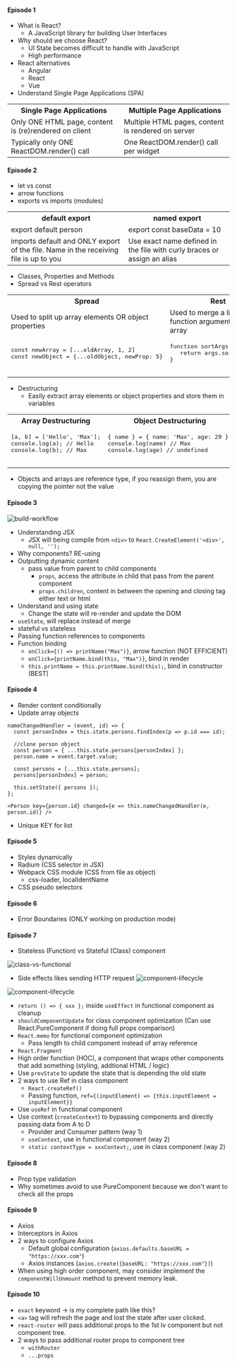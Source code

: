 #### Episode 1 ####
* What is React?
  * A JavaScript library for building User Interfaces
* Why should we choose React?
  * UI State becomes difficult to handle with JavaScript
  * High performance
* React alternatives
  * Angular
  * React
  * Vue
* Understand Single Page Applications (SPA)

<table>
  <tr>
    <th>Single Page Applications</th>
    <th>Multiple Page Applications</th>
  </tr>
  <tr>
    <td>Only ONE HTML page, content is (re)rendered on client</td>
    <td>Multiple HTML pages, content is rendered on server</td>
  </tr>
  <tr>
    <td>Typically only ONE ReactDOM.render() call</td>
    <td>One ReactDOM.render() call per widget</td>
  </tr>
</table>

#### Episode 2 ####
* let vs const
* arrow functions
* exports vs imports (modules)

<table>
  <tr>
    <th>default export</th>
    <th>named export</th>
  </tr>
  <tr>
    <td>export default person</td>
    <td>export const baseData = 10</td>
  </tr>
  <tr>
    <td>imports default and ONLY export of the file. Name in the receiving file is up to you</td>
    <td>Use exact name defined in the file with curly braces or assign an alias</td>
  </tr>
</table>

* Classes, Properties and Methods
* Spread vs Rest operators

<table>
  <tr>
    <th>Spread</th>
    <th>Rest</th>
  </tr>
  <tr>
    <td>Used to split up array elements OR object properties</td>
    <td>Used to merge a list of function arguments into an array</td>
  </tr>
  <tr>
    <td>
     <pre lang="typescript">
const newArray = [...oldArray, 1, 2]
const newObject = {...oldObject, newProp: 5}
     </pre>
   </td>
    <td>
     <pre lang="typescript">
function sortArgs(...args) {
   return args.sort();
}
     </pre>
   </td>
  </tr>
</table>

* Destructuring
  * Easily extract array elements or object properties and store them in variables  

<table>
  <tr>
    <th>Array Destructuring</th>
    <th>Object Destructuring</th>
  </tr>
  <tr>
    <td>
     <pre lang="typescript">
[a, b] = ['Hello', 'Max'];
console.log(a); // Hello
console.log(b); // Max
     </pre>
   </td>
    <td>
     <pre lang="typescript">
{ name } = { name: 'Max', age: 29 };
console.log(name) // Max
console.log(age) // undefined
     </pre>
   </td>
  </tr>
</table>

* Objects and arrays are reference type, if you reassign them, you are copying the pointer not the value

#### Episode 3 ####
![build-workflow](https://user-images.githubusercontent.com/5309726/57570910-d52d8980-7439-11e9-8b9d-2adf45e7afdb.png)

* Understanding JSX
  * JSX will being compile from `<div>` to `React.CreateElement('<div>', null, '');`
* Why components? RE-using
* Outputting dynamic content
  * pass value from parent to child components
    * `props`, access the attribute in child that pass from the parent component
    * `props.children`, content in between the opening and closing tag either text or html
 * Understand and using state
   * Change the state will re-render and update the DOM
* `useState`, will replace instead of merge
* stateful vs stateless
* Passing function references to components
* Function binding
  * `onClick={() => printName("Max")}`, arrow function (NOT EFFICIENT)
  * `onClick={printName.bind(this, "Max")}`, bind in render
  * `this.printName = this.printName.bind(this);`, bind in constructor (BEST)

#### Episode 4 ####
* Render content conditionally
* Update array objects

```
nameChangedHandler = (event, id) => {
  const personIndex = this.state.persons.findIndex(p => p.id === id);
  
  //clone person object
  const person = { ...this.state.persons[personIndex] };
  person.name = event.target.value;

  const persons = [...this.state.persons];
  persons[personIndex] = person;

  this.setState({ persons });
};

<Person key={person.id} changed={e => this.nameChangedHandler(e, person.id)} />
```

* Unique KEY for list

#### Episode 5 ####
* Styles dynamically
* Radium (CSS selector in JSX)
* Webpack CSS module (CSS from file as object)
  * css-loader, localIdentName
* CSS pseudo selectors

#### Episode 6 ####
* Error Boundaries (ONLY working on production mode)

#### Episode 7 ####
* Stateless (Function) vs Stateful (Class) component

![class-vs-functional](https://user-images.githubusercontent.com/5309726/58560244-5321cb00-8257-11e9-9594-772cf2fd5eac.png)

* Side effects likes sending HTTP request
![component-lifecycle](https://user-images.githubusercontent.com/5309726/58560403-a136ce80-8257-11e9-8b43-93fccc5327bd.png)

![component-lifecycle](https://user-images.githubusercontent.com/5309726/58565701-bdd80400-8261-11e9-8f8b-60562db53794.png)

* `return () => { xxx };` inside `useEffect` in functional component as cleanup
* `shouldComponentUpdate` for class component optimization (Can use React.PureComponent if doing full props comparison)
* `React.memo` for functional component optimization
  * Pass length to child component instead of array reference
* `React.Fragment`
* High order function (HOC), a component that wraps other components that add something (styling, addtional HTML / logic)
* Use `prevState` to update the state that is depending the old state
* 2 ways to use Ref in class component
  * `React.createRef()`
  * Passing function, `ref={(inputElement) => {this.inputElement = inputElement}}`
* Use `useRef` in functional component
* Use context (`createContext`) to bypassing components and directly passing data from A to D
  * Provider and Consumer pattern (way 1)
  * `useContext`, use in functional component (way 2)
  * `static contextType = xxxContext;`, use in class component (way 2)

#### Episode 8 ####
* Prop type validation
* Why sometimes avoid to use PureComponent because we don't want to check all the props

#### Episode 9 ####
* Axios
* Interceptors in Axios
* 2 ways to configure Axios
  * Default global configuration (`axios.defaults.baseURL = "https://xxx.com"`)
  * Axios instances (`axios.create({baseURL: "https://xxx.com"})`)
* When using high order component, may consider implement the `componentWillUnmount` method to prevent memory leak.

#### Episode 10 ####
* `exact` keyword -> is my complete path like this?
* `<a>` tag will refresh the page and lost the state after user clicked.
* `react-router` will pass additional props to the 1st lv component but not component tree.
* 2 ways to pass additional router props to component tree
  * `withRouter`
  * `...props`
